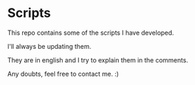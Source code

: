 # Scripts

This repo contains some of the scripts I have developed.

I'll always be updating them.

They are in english and I try to explain them in the comments.

Any doubts, feel free to contact me. :)

